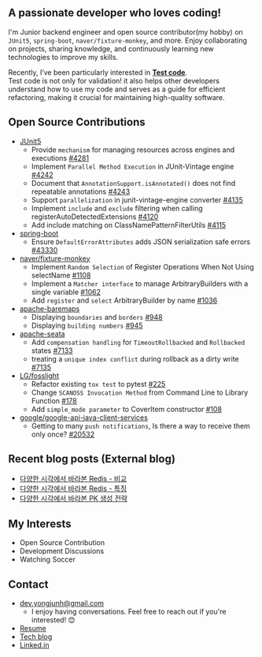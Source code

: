 ## A passionate developer who loves coding!

I'm Junior backend engineer and open source contributor(my hobby) on `JUnit5`, `spring-boot`, `naver/fixture-monkey`, and more. Enjoy collaborating on projects, sharing knowledge, and continuously learning new technologies to improve my skills.  

Recently, I’ve been particularly interested in [**Test code**](https://www.slideshare.net/slideshow/2024-09-24-comming-soon/271981415).  
Test code is not only for validation! it also helps other developers understand how to use my code and serves as a guide for efficient refactoring, making it crucial for maintaining high-quality software.

## Open Source Contributions
- [JUnit5](https://github.com/junit-team/junit5/issues?q=is%3Apr+is%3Aopen+author%3AYongGoose)
  - Provide `mechanism` for managing resources across engines and executions [#4281](https://github.com/junit-team/junit5/pull/4281)
  - Implement `Parallel Method Execution` in JUnit-Vintage engine [#4242](https://github.com/junit-team/junit5/pull/4242)
  - Document that `AnnotationSupport.isAnnotated()` does not find repeatable annotations [#4243](https://github.com/junit-team/junit5/pull/4243)
  - Support `parallelization` in junit-vintage-engine converter [#4135](https://github.com/junit-team/junit5/pull/4135)
  - Implement `include` and `exclude` filtering when calling registerAutoDetectedExtensions [#4120](https://github.com/junit-team/junit5/pull/4120)
  - Add include matching on ClassNamePatternFilterUtils [#4115](https://github.com/junit-team/junit5/pull/4115)
- [spring-boot](https://github.com/spring-projects/spring-boot/issues?q=is%3Apr+author%3AYongGoose)
  - Ensure `DefaultErrorAttributes` adds JSON serialization safe errors [#43330](https://github.com/spring-projects/spring-boot/pull/43330)
- [naver/fixture-monkey](https://github.com/naver/fixture-monkey/issues?q=is%3Apr+is%3Aopen+author%3AYongGoose)
  - Implement `Random Selection` of Register Operations When Not Using selectName [#1108](https://github.com/naver/fixture-monkey/pull/1108)
  - Implement a `Matcher interface` to manage ArbitraryBuilders with a single variable [#1062](https://github.com/naver/fixture-monkey/pull/1062)
  - Add `register` and `select` ArbitraryBuilder by name [#1036](https://github.com/naver/fixture-monkey/pull/1036)
- [apache-baremaps](https://github.com/apache/incubator-baremaps/issues?q=is%3Apr+is%3Aopen+author%3AYongGoose)
  - Displaying `boundaries` and `borders` [#948](https://github.com/apache/incubator-baremaps/pull/948) 
  - Displaying `building numbers` [#945](https://github.com/apache/incubator-baremaps/pull/945)
- [apache-seata](https://github.com/apache/incubator-seata/issues?q=is%3Apr+is%3Aopen+author%3AYongGoose)
  - Add `compensation handling` for `TimeoutRollbacked` and `Rollbacked` states [#7133](https://github.com/apache/incubator-seata/pull/7133)
  - treating a `unique index conflict` during rollback as a dirty write [#7135](https://github.com/apache/incubator-seata/pull/7135)
- [LG/fosslight](https://github.com/fosslight/fosslight_dependency_scanner/issues?q=is%3Apr+author%3AYongGoose)
  - Refactor existing `tox test` to pytest [#225](https://github.com/fosslight/fosslight_dependency_scanner/pull/225)
  - Change `SCANOSS Invocation Method` from Command Line to Library Function [#178](https://github.com/fosslight/fosslight_source_scanner/pull/178)
  - Add `simple_mode parameter` to CoverItem constructor [#108](https://github.com/fosslight/fosslight_scanner/pull/108)
- [google/google-api-java-client-services](https://github.com/googleapis/google-api-java-client-services/issues?q=is%3Aissue%20author%3AYongGoose)
  - Getting to many `push notifications`, Is there a way to receive them only once? [#20532](https://github.com/googleapis/google-api-java-client-services/issues?q=is%3Aissue%20author%3AYongGoose)
 
## Recent blog posts (External blog)

- [다양한 시각에서 바라본 Redis - 비교](https://devocean.sk.com/blog/techBoardDetail.do?page=&query=&ID=166805&boardType=writer&searchData=kevin0928&subIndex=&idList=&pnwriterID=kevin0928&searchText=&techType=&searchDataSub=&searchDataMain=&comment=)
- [다양한 시각에서 바라본 Redis - 특징](https://devocean.sk.com/blog/techBoardDetail.do?page=&query=&ID=166166&boardType=writer&searchData=kevin0928&subIndex=&idList=&pnwriterID=kevin0928&searchText=&techType=&searchDataSub=&searchDataMain=&comment=)
- [다양한 시각에서 바라본 PK 생성 전략](https://devocean.sk.com/blog/techBoardDetail.do?page=&query=&ID=165948&boardType=writer&searchData=kevin0928&subIndex=&idList=&pnwriterID=kevin0928&searchText=&techType=&searchDataSub=&searchDataMain=&comment=)

## My Interests
- Open Source Contribution
- Development Discussions
- Watching Soccer

## Contact
- dev.yongjunh@gmail.com
  - I enjoy having conversations. Feel free to reach out if you're interested! 😊
- [Resume](https://docs.google.com/document/d/123z1fH5WIGu6jsyUIsWbrGQBARkHhKWEDH1T-v6xaO4/edit?tab=t.0#heading=h.iwwc988hcmwq)
- [Tech blog](https://solution-is-here.tistory.com/)
- [Linked.in](https://www.linkedin.com/in/yongjunh/)
